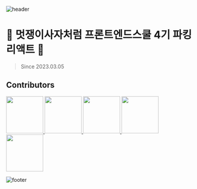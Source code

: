 ![header](https://capsule-render.vercel.app/api?type=waving&color=0:FD9500,100:FFFFFF)


# 🦁 멋쟁이사자처럼 프론트엔드스쿨 4기 파킹 리액트 🚗
> Since 2023.03.05


## Contributors
<p>
  <a href="https://github.com/hardy-is-cat">
    <img src="https://github.com/hardy-is-cat.png" width="100">
  </a>
  <a href="https://github.com/s-ja">
    <img src="https://github.com/s-ja.png" width="100">
  </a>
  <a href="https://github.com/Juhee-Hwang">
    <img src="https://github.com/Juhee-Hwang.png" width="100">
  </a>
  <a href="https://github.com/eeeyooon">
    <img src="https://github.com/eeeyooon.png" width="100">
  </a>
  <a href="https://github.com/choinamechoi">
    <img src="https://github.com/choinamechoi.png" width="100">
  </a>
</p>

![footer](https://capsule-render.vercel.app/api?section=footer&type=waving&color=0:FFFFFF,100:FD9500)
